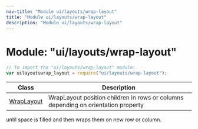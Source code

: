 ```yaml
---
nav-title: "Module ui/layouts/wrap-layout"
title: "Module ui/layouts/wrap-layout"
description: "Module ui/layouts/wrap-layout"
---
```

# Module: "ui/layouts/wrap-layout"

``` JavaScript
// To import the "ui/layouts/wrap-layout" module:
var uilayoutswrap_layout = require("ui/layouts/wrap-layout");
```

Class | Description
------|------------
[WrapLayout](../../../ui/layouts/wrap-layout/WrapLayout.md) | WrapLayout position children in rows or columns depending on orientation property
until space is filled and then wraps them on new row or column.